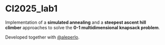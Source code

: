 # CI2025_lab1

Implementation of a **simulated annealing** and a **steepest ascent hill climber** approaches to solve the **0-1 multidimensional knapsack problem**.

Developed together with [@aleperlo](https://github.com/aleperlo).
